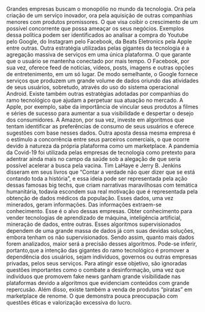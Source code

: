 Grandes empresas buscam o monopólio no mundo da tecnologia. Ora pela criação de um serviço inovador, ora pela aquisição de outras companhias menores com produtos promissores. O que visa coibir o crescimento de um possível concorrente que possa ameaçar os seus negócios. Exemplos dessa política podem ser identificados ao analisar a compra do Youtube pelo Google, do Instagram pelo Facebook, da Beats Eletronics pela Apple entre outras.
Outra estratégia utilizadas pelas gigantes da tecnologia é a agregação massiva de serviços em uma única plataforma. O que garante que o usuário se mantenha conectado por mais tempo. O Facebook, por sua vez, oferece feed de notícias, vídeos, posts, imagens e outras opções de entretenimento, em um só lugar. De modo semelhante, o Google fornece serviços que produzem um grande volume de dados oriundo das atividades de seus usuários, sobretudo, através do uso do sistema operacional Android.
Existe também outras estratégias adotadas por companhias do ramo tecnológico que ajudam a perpetuar sua atuação no mercado. A Apple, por exemplo, sabe da importância de vincular seus produtos a filmes e séries de sucesso para aumentar a sua visibilidade e despertar o desejo dos consumidores. A Amazon, por sua vez, investe em algoritmos que tentam identificar as preferências de consumo de seus usuários e oferece sugestões com base nesses dados. Outra aposta dessa mesma empresa é o estímulo a  concorrência entre seus parceiros comerciais, o que ocorre devido à natureza da própria plataforma como um marketplace.
A pandemia da Covid-19 foi utilizada pelas empresas de tecnologia como pretexto para adentrar ainda mais no campo da saúde sob a alegação de que seria possível acelerar a busca pela vacina. Tim LaHaye e Jerry B. Jenkins disseram em seus livros que “Contar a verdade não quer dizer que se está contando toda a história”, e essa ideia pode ser representada pela ação dessas famosas big techs, que criam narrativas maravilhosas com temática humanitária, todavia escondem sua real motivação que é representada pela obtenção de dados médicos da população. 
Esses dados, uma vez minerados, geram informações. Das informações extraem-se conhecimento. Esse é o alvo dessas empresas. Obter conhecimento para vender tecnologias de aprendizado de máquina, inteligência artificial, mineração de dados, entre outras. Esses algoritmos supervisionados dependem de uma grande massa de dados já com suas devidas soluções, embora tenham os não supervisionados. Sendo assim, quanto mais dados forem analizados, maior será a precisão desses algoritmos.
Pode-se inferir, portanto,que a intenção das gigantes do ramo tecnológico é promover a dependência dos usuários, sejam indivíduos, governos ou outras empresas privadas, pelos seus serviços. Para atingir esse objetivo, são ignoradas questões importantes como o combate a desinformação, uma vez que indivíduos que promovem fake news ganham grande visibilidade nas plataformas devido a algoritmos que evidenciam conteúdos com grande repercusão. Além disso, existe também a venda de produtos “piratas” em marketplace de renome. O que demonstra pouca preocupação com questões éticas e valorização excessiva do lucro.
